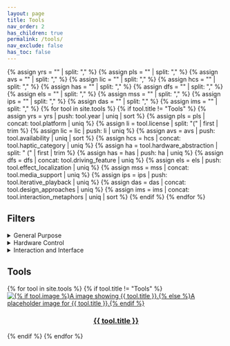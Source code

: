 ```yaml
---
layout: page
title: Tools
nav_order: 2
has_children: true
permalink: /tools/
nav_exclude: false
has_toc: false
---
```

<link rel="stylesheet" href="{{ site.baseurl }}/assets/css/tools-menu.css">

{% assign yrs = "" | split: "," %}
{% assign pls = "" | split: "," %}
{% assign avs = "" | split: "," %}
{% assign lic = "" | split: "," %}
{% assign hcs = "" | split: "," %}
{% assign has = "" | split: "," %}
{% assign dfs = "" | split: "," %}
{% assign els = "" | split: "," %}
{% assign mss = "" | split: "," %}
{% assign ips = "" | split: "," %}
{% assign das = "" | split: "," %}
{% assign ims = "" | split: "," %}
{% for tool in site.tools %}
    {% if tool.title != "Tools" %}
        {% assign yrs = yrs | push: tool.year | uniq | sort %}
        {% assign pls = pls | concat: tool.platform | uniq %}
        {% assign li = tool.license | split: "(" | first | trim %}
        {% assign lic = lic | push: li | uniq %}
        {% assign avs = avs | push: tool.availability | uniq | sort %}
        {% assign hcs = hcs | concat: tool.haptic_category | uniq %}
        {% assign ha = tool.hardware_abstraction | split: " (" | first | trim %}
        {% assign has = has | push: ha | uniq %}
        {% assign dfs = dfs | concat: tool.driving_feature | uniq %}
        {% assign els = els | push: tool.effect_localization | uniq %}
        {% assign mss = mss | concat: tool.media_support | uniq %}
        {% assign ips = ips | push: tool.iterative_playback | uniq %}
        {% assign das = das | concat: tool.design_approaches | uniq %}
        {% assign ims = ims | concat: tool.interaction_metaphors | uniq | sort %}
    {% endif %}
{% endfor %}

<section class="filter-section">
    <h2>Filters</h2>
    <details>
        <summary>General Purpose</summary>
        <fieldset>
            <legend aria-describedby="yeartip">Year Range</legend>
            <div role="tooltip" id="yeartip">
                    <p>The year a tool was first publicly released or discussed in an academic paper.</p>
            </div>
            <div>
                <label>Start Year
                    <input id="start-year" class="filter-input" type="number" min="{{ yrs | first }}" max="{{ yrs | last }}" value="{{ yrs | first }}">
                </label>
            </div>
            <div>
                <label>End Year
                    <input id="end-year" class="filter-input" type="number" min="{{ yrs | first }}" max="{{ yrs | last }}" value="{{ yrs | last }}">
                </label>
            </div>
        </fieldset>
        <fieldset>
            <legend aria-describedby="platformtip">Platforms (&#x2227;)</legend>
            <div role="tooltip" id="platformtip">
                <p>The OS or software framework needed to run the tool.</p>
            </div>
            {% for pl in pls %}
                {% assign tmp = pl | downcase | split: " " | join: "-" | prepend: "pl:" %}
                <div>
                    <input class="filter-input filter-input-pl" type="checkbox" id="{{ tmp }}" name="{{ tmp }}" value="{{ tmp }}">
                    <label for="{{ tmp }}">{{ pl }}</label>
                </div>
            {% endfor %}
        </fieldset>
        <fieldset>
            <legend aria-describedby="availabilitytip">Availability (&#x2228;)</legend>
            <div role="tooltip" id="availabilitytip">
                <p>If the tool can be obtained by the public.</p>
            </div>
            {% for av in avs %}
                {% assign tmp = av | split: " " | join: "-" | downcase  | prepend: "av:" %}
                <div>
                    <input class="filter-input filter-input-av" type="checkbox" id="{{ tmp }}" name="{{ tmp }}" value="{{ tmp }}">
                    <label for="{{ tmp }}">{{ av }}</label>
                </div>
            {% endfor %}
        </fieldset>
        <fieldset>
            <legend aria-describedby="licensetip">Licenses (&#x2228;)</legend>
            <div role="tooltip" id="licensetip">
                <p>Tye type of license applied to the tool.</p>
            </div>
            {% for li in lic %}
                {% assign tmp = li | split: " " | join: "-" | downcase | prepend: "li:" %}
                <div>
                    <input class="filter-input filter-input-li" type="checkbox" id="{{ tmp }}" name="{{ tmp }}" value="{{ tmp }}">
                    <label for="{{ tmp }}">{{ li }}</label>
                </div>
            {% endfor %}
        </fieldset>
    </details>
    <details>
        <summary>Hardware Control</summary>
        <fieldset>
            <legend aria-describedby="categorytip">Haptic Category (&#x2228;)</legend>
            <div role="tooltip" id="categorytip">
                <p>The haptic submodalities controllable by the tool.</p>
            </div>
            {% for hc in hcs %}
                {% assign tmp = hc | replace: "Vibrotactile", "vt" | replace: "Force Feedback", "ff" | replace: "Temperature", "temp" | prepend: "hc:" %}
                <div>
                    <input class="filter-input filter-input-hc" type="checkbox" id="{{ tmp }}" name="{{ tmp }}" value="{{ tmp }}">
                    <label for="{{ tmp }}">{{ hc }}</label>
                </div>
            {% endfor %}
        </fieldset>
        <fieldset>
            <legend aria-describedby="abstractiontip">Hardware Abstractions (&#x2228;)</legend>
            <div role="tooltip" id="abstractiontip">
                <p>The genericism of the hardware supported by the tool.</p>
            </div>
            {% for ha in has %}
                {% assign tmp = ha | downcase | prepend: "ha:" %}
                <div>
                    <input class="filter-input filter-input-ha" type="checkbox" id="{{ tmp }}" name="{{ tmp }}" value="{{ tmp }}">
                    <label for="{{ tmp }}">{{ ha }}</label>
                </div>
            {% endfor %}
        </fieldset>
    </details>
    <details>
        <summary>Interaction and Interface</summary>
        <fieldset>
            <legend aria-describedby="drivertip">Driving Feature (&#x2227;)</legend>
            <div role="tooltip" id="drivertip">
                <p>What determines changes in haptic parameters, either time or actions.</p>
            </div>
            {% for df in dfs %}
                {% assign tmp = df | downcase | prepend: "df:" %}
                <div>
                    <input class="filter-input filter-input-df" type="checkbox" id="{{ tmp }}" name="{{ tmp }}" value="{{ tmp }}">
                    <label for="{{ tmp }}">{{ df }}</label>
                </div>
            {% endfor %}
        </fieldset>
        <fieldset>
            <legend aria-describedby="localizationtip">Effect Localization (&#x2228;)</legend>
            <div role="tooltip" id="localizationtip">
                <p>How determining the location of stimuli on the skin is handled.</p>
            </div>
            {% for el in els %}
                {% assign tmp = el | downcase | prepend: "el:" %}
                <div>
                    <input class="filter-input filter-input-el" type="checkbox" id="{{ tmp }}" name="{{ tmp }}" value="{{ tmp }}">
                    <label for="{{ tmp }}">{{ el }}</label>
                </div>
            {% endfor %}
        </fieldset>
        <fieldset>
            <legend aria-describedby="mediatip">Media Support (&#x2228;)</legend>
            <div role="tooltip" id="mediatip">
                <p>Support for non-haptic media in the workspace, even if just to aid in manual synchronization.</p>
            </div>
            {% for ms in mss %}
                {% assign tmp = ms | downcase | prepend: "ms:" %}
                <div>
                    <input class="filter-input filter-input-ms" type="checkbox" id="{{ tmp }}" name="{{ tmp }}" value="{{ tmp }}">
                    <label for="{{ tmp }}">{{ ms }}</label>
                </div>
            {% endfor %}
        </fieldset>
        <fieldset>
            <legend aria-describedby="playbacktip">Iterative Playback (&#x2228;)</legend>
            <div role="tooltip" id="playbacktip">
                <p>If haptic effects can be played back from the tool to aid in the design process.</p>
            </div>
            {% for ip in ips %}
                {% assign tmp = ip | split: " " | join: "-" | downcase | prepend: "ip:" %}
                <div>
                    <input class="filter-input filter-input-ip" type="checkbox" id="{{ tmp }}" name="{{ tmp }}" value="{{ tmp }}">
                    <label for="{{ tmp }}">{{ ip }}</label>
                </div>
            {% endfor %}
        </fieldset>
        <fieldset>
            <legend aria-describedby="approachestip">Design Approaches (&#x2228;)</legend>
            <div role="tooltip" id="approachestip">
                <p>Broadly, the methods available to create a desired effect.</p>
                <ul>
                    <li>Direct parametric control (DPC): low-level parameters are directly modifiable.</li>
                    <li>Process: parameters are controllable by an abstract process.</li>
                    <li>Sequencing: reusable effects are ordered in time to create complex effects.</li>
                    <li>Library: a library of pre-existing effects is available for use or re-use.</li>
                    <li>Description: a natural language description of the experience is used to find an appropriate effect, often through searching a library.</li>
                </ul>
            </div>
            {% for da in das %}
                {% assign tmp = da | downcase | prepend: "da:" %}
                <div>
                    <input class="filter-input filter-input-da" type="checkbox" id="{{ tmp }}" name="{{ tmp }}" value="{{ tmp }}">
                    <label for="{{ tmp }}">{{ da }}</label>
                </div>
            {% endfor %}
        </fieldset>
        <fieldset>
            <legend aria-describedby="metaphortip">Interaction Metaphors (&#x2228;)</legend>
            <div role="tooltip" id="metaphortip">
                <p>Common UI metaphors that define how a user interacts with a tool.</p>
                <ul>
                    <li>Track: a timeline represents an interactive channel containing effects.</li>
                    <li>Keyframe: key points of the effect are set and behavior between them is interpolated.</li>
                    <li>Score: an adaptation of a musical score or notation represents haptic effects.</li>
                    <li>Demonstration: physical actions or other data are mapped simply to effects or parameters.</li>
                    <li>Generic Menu: typical GUI elements (e.g., sliders) are used to control effects with the absence of other metaphors.</li>
                </ul>
            </div>
            {% for im in ims %}
                {% assign tmp = im | downcase | prepend: "im:" %}
                <div>
                    <input class="filter-input filter-input-im" type="checkbox" id="{{ tmp }}" name="{{ tmp }}" value="{{ tmp }}">
                    <label for="{{ tmp }}">{{ im }}</label>
                </div>
            {% endfor %}
        </fieldset>
    </details>
    <script type="text/javascript" src="{{ site.baseurl }}/assets/js/filter.js"></script>
</section>

<section>
<h2>Tools</h2>
<div class="list-section">
{% for tool in site.tools %}
    {% if tool.title != "Tools" %}
    <div class="tools-top-div
            year:{{ tool.year }}
            {% for pl in tool.platform %}pl:{{ pl | downcase | split: " " | join: "-" }} {% endfor %}
            av:{{ tool.availability | split: "(" | first | trim | split: " " | join: "-" | downcase }}
            li:{{ tool.license | split: "(" | first | trim | split: " " | join: "-" | downcase }}
            {% for hc in tool.haptic_category %}hc:{{ hc | replace: "Vibrotactile", "vt" | replace: "Force Feedback", "ff" | replace: "Temperature", "temp" }} {% endfor %}
            ha:{{ tool.hardware_abstraction | split: "(" | first | trim | downcase }}
            {% for df in tool.driving_feature %}df:{{ df | downcase }} {% endfor %}
            el:{{ tool.effect_localization | downcase }}
            {% for ms in tool.media_support %}ms:{{ ms | downcase }} {% endfor %}
            ip:{{ tool.iterative_playback | split: " " | join: "-" | downcase }}
            {% for da in tool.design_approaches %}da:{{ da | downcase }} {% endfor %}
            {% for im in tool.interaction_metaphors %}im:{{ im | downcase }} {% endfor %}
        "><a href="{{ site.baseurl }}{{ tool.url }}">
        <div class="tools-img-div">
            <img src="{{ site.baseurl }}{% if tool.image %}{{ tool.image }}{% else %}/assets/tools/unknown.png{% endif %}"
                alt="{% if tool.image %}A image showing {{ tool.title }}.{% else %}A placeholder image for {{ tool.title }}.{% endif %}">
        </div>
        <div class="tools-label-div">
            <h3 style="text-align: center;word-wrap: anywhere; white-space: normal;">{{ tool.title }}</h3>
        </div>
    </a></div>
    {% endif %}
{% endfor %}
</div>
</section>
